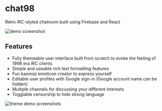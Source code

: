 # chat98
Retro IRC-styled chatroom built using Firebase and React

![demo screenshot](https://i.imgur.com/S2YMqq1.png)
## Features
- Fully themeable user interface built from scratch to evoke the feeling of 1998 era IRC clients
- Simple and useable rich text formatting features
- Fun kaomoji emoticon creator to express yourself
- Editable user profiles with Google sign-in (Google account name can be hidden)
- Multiple channels for discussing your different interests
- Togglable censorship to hide strong language

![theme demo screenshots](https://i.imgur.com/nmBFG5G.png)
